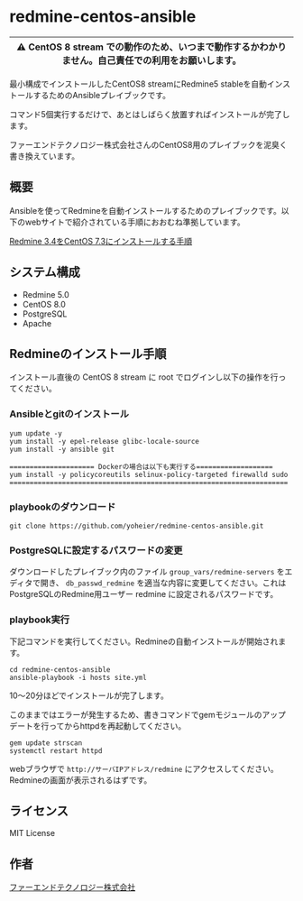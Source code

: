 # redmine-centos-ansible

| :warning: CentOS 8 stream での動作のため、いつまで動作するかわかりません。自己責任での利用をお願いします。 |
| --- |

最小構成でインストールしたCentOS8 streamにRedmine5 stableを自動インストールするためのAnsibleプレイブックです。

コマンド5個実行するだけで、あとはしばらく放置すればインストールが完了します。

ファーエンドテクノロジー株式会社さんのCentOS8用のプレイブックを泥臭く書き換えています。


## 概要

Ansibleを使ってRedmineを自動インストールするためのプレイブックです。以下のwebサイトで紹介されている手順におおむね準拠しています。

[Redmine 3.4をCentOS 7.3にインストールする手順](http://blog.redmine.jp/articles/3_4/install/centos/)


## システム構成

* Redmine 5.0
* CentOS 8.0
* PostgreSQL
* Apache


## Redmineのインストール手順

インストール直後の CentOS 8 stream に root でログインし以下の操作を行ってください。


### Ansibleとgitのインストール

```
yum update -y
yum install -y epel-release glibc-locale-source
yum install -y ansible git

===================== Dockerの場合は以下も実行する===================
yum install -y policycoreutils selinux-policy-targeted firewalld sudo
=====================================================================
```

### playbookのダウンロード

```
git clone https://github.com/yoheier/redmine-centos-ansible.git
```

### PostgreSQLに設定するパスワードの変更

ダウンロードしたプレイブック内のファイル `group_vars/redmine-servers` をエディタで開き、 `db_passwd_redmine` を適当な内容に変更してください。これはPostgreSQLのRedmine用ユーザー redmine に設定されるパスワードです。

### playbook実行

下記コマンドを実行してください。Redmineの自動インストールが開始されます。

```
cd redmine-centos-ansible
ansible-playbook -i hosts site.yml
```

10〜20分ほどでインストールが完了します。

このままではエラーが発生するため、書きコマンドでgemモジュールのアップデートを行ってからhttpdを再起動してください。

```
gem update strscan
systemctl restart httpd
```

webブラウザで `http://サーバIPアドレス/redmine` にアクセスしてください。Redmineの画面が表示されるはずです。


## ライセンス

MIT License


## 作者

[ファーエンドテクノロジー株式会社](http://www.farend.co.jp/)
